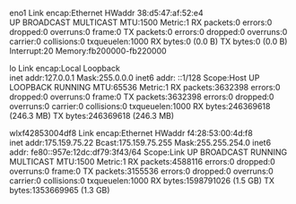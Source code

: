 eno1      Link encap:Ethernet  HWaddr 38:d5:47:af:52:e4  
          UP BROADCAST MULTICAST  MTU:1500  Metric:1
          RX packets:0 errors:0 dropped:0 overruns:0 frame:0
          TX packets:0 errors:0 dropped:0 overruns:0 carrier:0
          collisions:0 txqueuelen:1000 
          RX bytes:0 (0.0 B)  TX bytes:0 (0.0 B)
          Interrupt:20 Memory:fb200000-fb220000 

lo        Link encap:Local Loopback  
          inet addr:127.0.0.1  Mask:255.0.0.0
          inet6 addr: ::1/128 Scope:Host
          UP LOOPBACK RUNNING  MTU:65536  Metric:1
          RX packets:3632398 errors:0 dropped:0 overruns:0 frame:0
          TX packets:3632398 errors:0 dropped:0 overruns:0 carrier:0
          collisions:0 txqueuelen:1000 
          RX bytes:246369618 (246.3 MB)  TX bytes:246369618 (246.3 MB)

wlxf42853004df8 Link encap:Ethernet  HWaddr f4:28:53:00:4d:f8  
          inet addr:175.159.75.22  Bcast:175.159.75.255  Mask:255.255.254.0
          inet6 addr: fe80::957e:12dc:df79:3f43/64 Scope:Link
          UP BROADCAST RUNNING MULTICAST  MTU:1500  Metric:1
          RX packets:4588116 errors:0 dropped:0 overruns:0 frame:0
          TX packets:3155536 errors:0 dropped:0 overruns:0 carrier:0
          collisions:0 txqueuelen:1000 
          RX bytes:1598791026 (1.5 GB)  TX bytes:1353669965 (1.3 GB)

